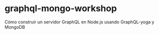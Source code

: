 # graphql-mongo-workshop
Cómo construir un servidor GraphQL en Node.js usando GraphQL-yoga y MongoDB
